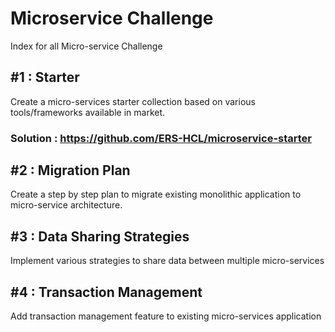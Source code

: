 # Microservice Challenge
Index for all Micro-service Challenge

## #1 : Starter
Create a micro-services starter collection based on various tools/frameworks available in market.
### Solution : https://github.com/ERS-HCL/microservice-starter


## #2 : Migration Plan
Create a step by step plan to migrate existing monolithic application to micro-service architecture.


## #3 : Data Sharing Strategies
Implement various strategies to share data between multiple micro-services


## #4 : Transaction Management
Add transaction management feature to existing micro-services application
